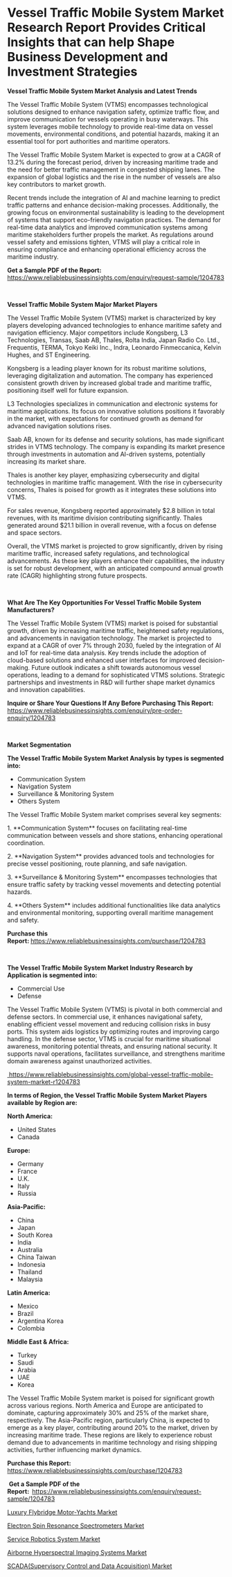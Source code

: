 <p><h1>Vessel Traffic Mobile System Market Research Report Provides Critical Insights that can help Shape Business Development and Investment Strategies</h1></p><p><strong>Vessel Traffic Mobile System Market Analysis and Latest Trends</strong></p>
<p><p>The Vessel Traffic Mobile System (VTMS) encompasses technological solutions designed to enhance navigation safety, optimize traffic flow, and improve communication for vessels operating in busy waterways. This system leverages mobile technology to provide real-time data on vessel movements, environmental conditions, and potential hazards, making it an essential tool for port authorities and maritime operators.</p><p>The Vessel Traffic Mobile System Market is expected to grow at a CAGR of 13.2% during the forecast period, driven by increasing maritime trade and the need for better traffic management in congested shipping lanes. The expansion of global logistics and the rise in the number of vessels are also key contributors to market growth. </p><p>Recent trends include the integration of AI and machine learning to predict traffic patterns and enhance decision-making processes. Additionally, the growing focus on environmental sustainability is leading to the development of systems that support eco-friendly navigation practices. The demand for real-time data analytics and improved communication systems among maritime stakeholders further propels the market. As regulations around vessel safety and emissions tighten, VTMS will play a critical role in ensuring compliance and enhancing operational efficiency across the maritime industry.</p></p>
<p><strong>Get a Sample PDF of the Report:&nbsp;</strong> <a href="https://www.reliablebusinessinsights.com/enquiry/request-sample/1204783?utm_campaign=97&utm_medium=2&utm_source=Github&utm_content=ia&utm_term=12042025&utm_id=vessel-traffic-mobile-system">https://www.reliablebusinessinsights.com/enquiry/request-sample/1204783</a></p>
<p>&nbsp;</p>
<p><strong>Vessel Traffic Mobile System Major Market Players</strong></p>
<p><p>The Vessel Traffic Mobile System (VTMS) market is characterized by key players developing advanced technologies to enhance maritime safety and navigation efficiency. Major competitors include Kongsberg, L3 Technologies, Transas, Saab AB, Thales, Rolta India, Japan Radio Co. Ltd., Frequentis, TERMA, Tokyo Keiki Inc., Indra, Leonardo Finmeccanica, Kelvin Hughes, and ST Engineering.</p><p>Kongsberg is a leading player known for its robust maritime solutions, leveraging digitalization and automation. The company has experienced consistent growth driven by increased global trade and maritime traffic, positioning itself well for future expansion.</p><p>L3 Technologies specializes in communication and electronic systems for maritime applications. Its focus on innovative solutions positions it favorably in the market, with expectations for continued growth as demand for advanced navigation solutions rises.</p><p>Saab AB, known for its defense and security solutions, has made significant strides in VTMS technology. The company is expanding its market presence through investments in automation and AI-driven systems, potentially increasing its market share.</p><p>Thales is another key player, emphasizing cybersecurity and digital technologies in maritime traffic management. With the rise in cybersecurity concerns, Thales is poised for growth as it integrates these solutions into VTMS.</p><p>For sales revenue, Kongsberg reported approximately $2.8 billion in total revenues, with its maritime division contributing significantly. Thales generated around $21.1 billion in overall revenue, with a focus on defense and space sectors.</p><p>Overall, the VTMS market is projected to grow significantly, driven by rising maritime traffic, increased safety regulations, and technological advancements. As these key players enhance their capabilities, the industry is set for robust development, with an anticipated compound annual growth rate (CAGR) highlighting strong future prospects.</p></p>
<p>&nbsp;</p>
<p><strong>What Are The Key Opportunities For Vessel Traffic Mobile System Manufacturers?</strong></p>
<p><p>The Vessel Traffic Mobile System (VTMS) market is poised for substantial growth, driven by increasing maritime traffic, heightened safety regulations, and advancements in navigation technology. The market is projected to expand at a CAGR of over 7% through 2030, fueled by the integration of AI and IoT for real-time data analysis. Key trends include the adoption of cloud-based solutions and enhanced user interfaces for improved decision-making. Future outlook indicates a shift towards autonomous vessel operations, leading to a demand for sophisticated VTMS solutions. Strategic partnerships and investments in R&D will further shape market dynamics and innovation capabilities.</p></p>
<p><strong>Inquire or Share Your Questions If Any Before Purchasing This Report:</strong> <a href="https://www.reliablebusinessinsights.com/enquiry/pre-order-enquiry/1204783?utm_campaign=97&utm_medium=2&utm_source=Github&utm_content=ia&utm_term=12042025&utm_id=vessel-traffic-mobile-system">https://www.reliablebusinessinsights.com/enquiry/pre-order-enquiry/1204783</a></p>
<p>&nbsp;</p>
<p><strong>Market Segmentation</strong></p>
<p><strong>The Vessel Traffic Mobile System Market Analysis by types is segmented into:</strong></p>
<p><ul><li>Communication System</li><li>Navigation System</li><li>Surveillance & Monitoring System</li><li>Others System</li></ul></p>
<p><p>The Vessel Traffic Mobile System market comprises several key segments: </p><p>1. **Communication System** focuses on facilitating real-time communication between vessels and shore stations, enhancing operational coordination.</p><p>2. **Navigation System** provides advanced tools and technologies for precise vessel positioning, route planning, and safe navigation.</p><p>3. **Surveillance & Monitoring System** encompasses technologies that ensure traffic safety by tracking vessel movements and detecting potential hazards.</p><p>4. **Others System** includes additional functionalities like data analytics and environmental monitoring, supporting overall maritime management and safety.</p></p>
<p><strong>Purchase this Report:&nbsp;</strong><a href="https://www.reliablebusinessinsights.com/purchase/1204783?utm_campaign=97&utm_medium=2&utm_source=Github&utm_content=ia&utm_term=12042025&utm_id=vessel-traffic-mobile-system">https://www.reliablebusinessinsights.com/purchase/1204783</a></p>
<p>&nbsp;</p>
<p><strong>The Vessel Traffic Mobile System Market Industry Research by Application is segmented into:</strong></p>
<p><ul><li>Commercial Use</li><li>Defense</li></ul></p>
<p><p>The Vessel Traffic Mobile System (VTMS) is pivotal in both commercial and defense sectors. In commercial use, it enhances navigational safety, enabling efficient vessel movement and reducing collision risks in busy ports. This system aids logistics by optimizing routes and improving cargo handling. In the defense sector, VTMS is crucial for maritime situational awareness, monitoring potential threats, and ensuring national security. It supports naval operations, facilitates surveillance, and strengthens maritime domain awareness against unauthorized activities.</p></p>
<p><a href="https://www.reliablebusinessinsights.com/global-vessel-traffic-mobile-system-market-r1204783?utm_campaign=97&utm_medium=2&utm_source=Github&utm_content=ia&utm_term=12042025&utm_id=vessel-traffic-mobile-system">&nbsp;https://www.reliablebusinessinsights.com/global-vessel-traffic-mobile-system-market-r1204783</a></p>
<p><strong>In terms of Region, the Vessel Traffic Mobile System Market Players available by Region are:</strong></p>
<p>
    <p> <strong> North America: </strong>
        <ul>
            <li>United States</li>
            <li>Canada</li>
        </ul>
        </p> 
    <p> <strong> Europe: </strong>
        <ul>
            <li>Germany</li>
            <li>France</li>
            <li>U.K.</li>
            <li>Italy</li>
            <li>Russia</li>
        </ul>
        </p> 
    <p> <strong> Asia-Pacific: </strong>
        <ul>
            <li>China</li>
            <li>Japan</li>
            <li>South Korea</li>
            <li>India</li>
            <li>Australia</li>
            <li>China Taiwan</li>
            <li>Indonesia</li>
            <li>Thailand</li>
            <li>Malaysia</li>
        </ul>
        </p> 
    <p> <strong> Latin America: </strong>
        <ul>
            <li>Mexico</li>
            <li>Brazil</li>
            <li>Argentina Korea</li>
            <li>Colombia</li>
        </ul>
        </p> 
    <p> <strong> Middle East & Africa: </strong>
        <ul>
            <li>Turkey</li>
            <li>Saudi</li>
            <li>Arabia</li>
            <li>UAE</li>
            <li>Korea</li>
        </ul>
    </p>
    </p>
<p><p>The Vessel Traffic Mobile System market is poised for significant growth across various regions. North America and Europe are anticipated to dominate, capturing approximately 30% and 25% of the market share, respectively. The Asia-Pacific region, particularly China, is expected to emerge as a key player, contributing around 20% to the market, driven by increasing maritime trade. These regions are likely to experience robust demand due to advancements in maritime technology and rising shipping activities, further influencing market dynamics.</p></p>
<p><strong>Purchase this Report: </strong><a href="https://www.reliablebusinessinsights.com/purchase/1204783?utm_campaign=97&utm_medium=2&utm_source=Github&utm_content=ia&utm_term=12042025&utm_id=vessel-traffic-mobile-system">https://www.reliablebusinessinsights.com/purchase/1204783</a></p>
<p>&nbsp;<strong>Get a Sample PDF of the Report:&nbsp;&nbsp;</strong><a href="https://www.reliablebusinessinsights.com/enquiry/request-sample/1204783?utm_campaign=97&utm_medium=2&utm_source=Github&utm_content=ia&utm_term=12042025&utm_id=vessel-traffic-mobile-system">https://www.reliablebusinessinsights.com/enquiry/request-sample/1204783</a></p>
<p><strong></strong></p>
<p><p><a href="https://github.com/zakkistuey/Market-Research-Report-List-1/blob/main/luxury-flybridge-motor-yachts-market.md?utm_campaign=97&utm_medium=2&utm_source=Github&utm_content=ia&utm_term=12042025&utm_id=vessel-traffic-mobile-system">Luxury Flybridge Motor-Yachts Market</a></p><p><a href="https://github.com/duscarajlha/Market-Research-Report-List-1/blob/main/electron-spin-resonance-spectrometers-market.md?utm_campaign=97&utm_medium=2&utm_source=Github&utm_content=ia&utm_term=12042025&utm_id=vessel-traffic-mobile-system">Electron Spin Resonance Spectrometers Market</a></p><p><a href="https://github.com/boyertrull4r/Market-Research-Report-List-1/blob/main/service-robotics-system-market.md?utm_campaign=97&utm_medium=2&utm_source=Github&utm_content=ia&utm_term=12042025&utm_id=vessel-traffic-mobile-system">Service Robotics System Market</a></p><p><a href="https://github.com/joshuagarcia509/Market-Research-Report-List-1/blob/main/airborne-hyperspectral-imaging-systems-market.md?utm_campaign=97&utm_medium=2&utm_source=Github&utm_content=ia&utm_term=12042025&utm_id=vessel-traffic-mobile-system">Airborne Hyperspectral Imaging Systems Market</a></p><p><a href="https://github.com/siertnamba7u/Market-Research-Report-List-1/blob/main/scadasupervisory-control-and-data-acquisition-market.md?utm_campaign=97&utm_medium=2&utm_source=Github&utm_content=ia&utm_term=12042025&utm_id=vessel-traffic-mobile-system">SCADA(Supervisory Control and Data Acquisition) Market</a></p></p>